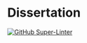 # Dissertation

[![GitHub Super-Linter](https://github.com/Dieman89/dissertation/workflows/Lint%20Code%20Base/badge.svg)](https://github.com/Dieman89/dissertation)
